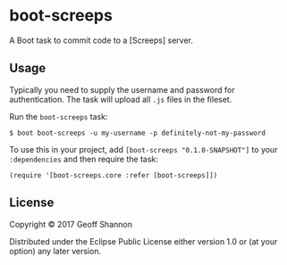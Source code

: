 # boot-screeps

A Boot task to commit code to a [Screeps] server.

## Usage

Typically you need to supply the username and password for
authentication. The task will upload all `.js` files in the fileset.

Run the `boot-screeps` task:

    $ boot boot-screeps -u my-username -p definitely-not-my-password

To use this in your project, add `[boot-screeps "0.1.0-SNAPSHOT"]` to your `:dependencies`
and then require the task:

    (require '[boot-screeps.core :refer [boot-screeps]])

## License

Copyright © 2017 Geoff Shannon

Distributed under the Eclipse Public License either version 1.0 or (at
your option) any later version.
